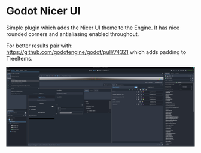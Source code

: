 # Godot Nicer UI

Simple plugin which adds the Nicer UI theme to the Engine.
It has nice rounded corners and antialiasing enabled throughout.

For better results pair with: https://github.com/godotengine/godot/pull/74321 which adds padding to TreeItems.

![preview.png](https://github.com/joao-pedro-braz/Godot-Nicer-UI/blob/d2a53c362897f879b1c27ca124c7e83cba99e783/preview.jpeg)
